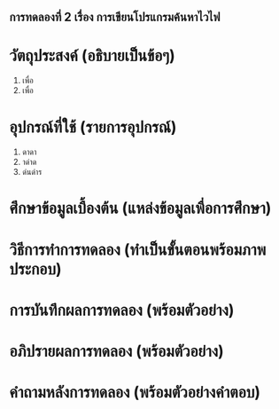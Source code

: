 ## การทดลองที่ 2 เรื่อง การเขียนโปรแกรมค้นหาไวไฟ
# วัตถุประสงค์ (อธิบายเป็นข้อๆ)
1. เพื่อ
2. เพื่อ
# อุปกรณ์ที่ใช้ (รายการอุปกรณ์)
1. ดาดา
2. าด่าด
3. ด่นด่าร
# ศึกษาข้อมูลเบื้องต้น (แหล่งข้อมูลเพื่อการศึกษา)

# วิธีการทำการทดลอง (ทำเป็นขั้นตอนพร้อมภาพประกอบ)

# การบันทึกผลการทดลอง (พร้อมตัวอย่าง)

# อภิปรายผลการทดลอง (พร้อมตัวอย่าง)

# คำถามหลังการทดลอง (พร้อมตัวอย่างคำตอบ)
